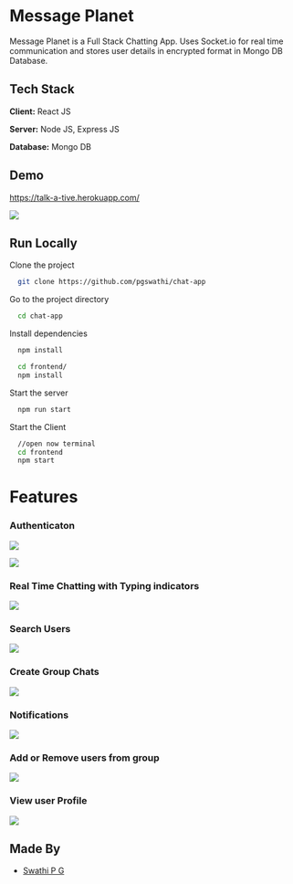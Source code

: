 
# Message Planet

Message Planet is a Full Stack Chatting App.
Uses Socket.io for real time communication and stores user details in encrypted format in Mongo DB Database.
## Tech Stack

**Client:** React JS

**Server:** Node JS, Express JS

**Database:** Mongo DB
  
## Demo

https://talk-a-tive.herokuapp.com/

![](https://github.com/pgswathi/chat-app/blob/main/screenshots/notification.PNG)
## Run Locally

Clone the project

```bash
  git clone https://github.com/pgswathi/chat-app
```

Go to the project directory

```bash
  cd chat-app
```

Install dependencies

```bash
  npm install
```

```bash
  cd frontend/
  npm install
```

Start the server

```bash
  npm run start
```
Start the Client

```bash
  //open now terminal
  cd frontend
  npm start
```

  
# Features

### Authenticaton
![](https://github.com/pgswathi/chat-app/blob/main/screenshots/login.PNG)

![](https://github.com/pgswathi/chat-app/blob/main/screenshots/signup.PNG)
### Real Time Chatting with Typing indicators
![](https://github.com/pgswathi/chat-app/blob/main/screenshots/real-time.PNG)
### Search Users
![](https://github.com/pgswathi/chat-app/blob/main/screenshots/search.PNG)
### Create Group Chats
![](https://github.com/pgswathi/chat-app/blob/main/screenshots/create%20group.PNG)
### Notifications 
![](https://github.com/pgswathi/chat-app/blob/main/screenshots/notification.PNG)
### Add or Remove users from group
![](https://github.com/pgswathi/chat-app/blob/main/screenshots/update%20%26%20leave%20group.PNG)
### View user Profile
![](https://github.com/pgswathi/chat-app/blob/main/screenshots/profile.PNG)
## Made By

- [Swathi P G](https://github.com/pgswathi)

  
